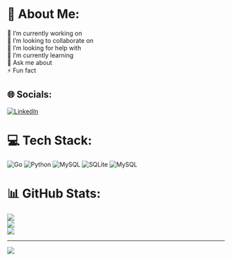 # 💫 About Me:
🔭 I’m currently working on<br>👯 I’m looking to collaborate on<br>🤝 I’m looking for help with<br>🌱 I’m currently learning<br>💬 Ask me about<br>⚡ Fun fact


## 🌐 Socials:
[![LinkedIn](https://img.shields.io/badge/LinkedIn-%230077B5.svg?logo=linkedin&logoColor=white)](https://linkedin.com/in/https://www.linkedin.com/in/ra%C3%BAl-enrique-gonz%C3%A1lez-bondarchuk-32828b267/) 

# 💻 Tech Stack:
![Go](https://img.shields.io/badge/go-%2300ADD8.svg?style=for-the-badge&logo=go&logoColor=white) ![Python](https://img.shields.io/badge/python-3670A0?style=for-the-badge&logo=python&logoColor=ffdd54) 
![MySQL](https://img.shields.io/badge/mysql-4479A1.svg?style=for-the-badge&logo=mysql&logoColor=white) ![SQLite](https://img.shields.io/badge/sqlite-%2307405e.svg?style=for-the-badge&logo=sqlite&logoColor=white) ![MySQL](https://img.shields.io/badge/mysql-4479A1.svg?style=for-the-badge&logo=mysql&logoColor=white) 
# 📊 GitHub Stats:
![](https://github-readme-stats.vercel.app/api?username=raulbondarchuk&theme=dark&hide_border=false&include_all_commits=false&count_private=false)<br/>
![](https://github-readme-streak-stats.herokuapp.com/?user=raulbondarchuk&theme=dark&hide_border=false)<br/>
![](https://github-readme-stats.vercel.app/api/top-langs/?username=raulbondarchuk&theme=dark&hide_border=false&include_all_commits=false&count_private=false&layout=compact)

---
[![](https://visitcount.itsvg.in/api?id=raulbondarchuk&icon=0&color=0)](https://visitcount.itsvg.in)

<!-- Proudly created with GPRM ( https://gprm.itsvg.in ) -->
